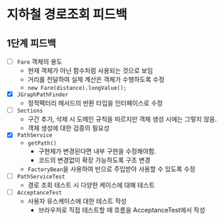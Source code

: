 # 지하철 경로조회 피드백

## 1단계 피드백

- [ ] `Fare` 객체의 용도
    - 현재 객체가 아닌 함수처럼 사용되는 것으로 보임
    - 거리를 전달하여 실제 계산은 객체가 수행하도록 수정
    - `new Fare(distance).longValue();`
- [x] `JGraphPathFinder`
    - 정적팩터리 메서드의 반환 타입을 인터페이스로 수정
- [ ] `Sections`
    - 구간 추가, 삭제 시 도메인 규칙을 따르지만 객체 생성 시에는 그렇지 않음.
    - 객체 생성에 대한 검증의 필요성
- [x] `PathService`
    - `getPath()`
        - 구현체가 변경된다면 내부 구현을 수정해야함.
        - 코드의 변경없이 확장 가능하도록 구조 변경
    - `FactoryBean`을 사용하여 빈으로 주입받아 사용할 수 있도록 수정 
- [ ] `PathServiceTest`
    - 경로 조회 테스트 시 다양한 케이스에 대해 테스트
- [ ] `AcceptanceTest`
    - 사용자 유스케이스에 대한 테스트 작성
        - 브라우저로 직접 테스트할 때 흐름을 AcceptanceTest에서 작성
